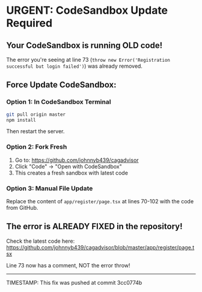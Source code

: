 # URGENT: CodeSandbox Update Required

## Your CodeSandbox is running OLD code!

The error you're seeing at line 73 (`throw new Error('Registration successful but login failed')`) was already removed.

## Force Update CodeSandbox:

### Option 1: In CodeSandbox Terminal
```bash
git pull origin master
npm install
```
Then restart the server.

### Option 2: Fork Fresh
1. Go to: https://github.com/johnnyb439/cagadvisor
2. Click "Code" → "Open with CodeSandbox"
3. This creates a fresh sandbox with latest code

### Option 3: Manual File Update
Replace the content of `app/register/page.tsx` at lines 70-102 with the code from GitHub.

## The error is ALREADY FIXED in the repository!

Check the latest code here:
https://github.com/johnnyb439/cagadvisor/blob/master/app/register/page.tsx

Line 73 now has a comment, NOT the error throw!

---
TIMESTAMP: This fix was pushed at commit 3cc0774b